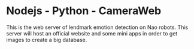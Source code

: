 # Nodejs - Python - CameraWeb
This is the web server of lendmark emotion detection on Nao robots. 
This server will host an official website and some mini apps in order to get images to create a big database. 
